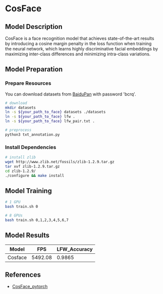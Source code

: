 # CosFace

## Model Description

CosFace is a face recognition model that achieves state-of-the-art results by introducing a cosine margin penalty in the
loss function when training the neural network, which learns highly discriminative facial embeddings by maximizing
inter-class differences and minimizing intra-class variations.

## Model Preparation

### Prepare Resources

You can download datasets from [BaiduPan](https://pan.baidu.com/s/1qMxFR8H_ih0xmY-rKgRejw) with password 'bcrq'.

```bash
# download
mkdir datasets
ln -s ${your_path_to_face} datasets ./datasets
ln -s ${your_path_to_face} lfw .
ln -s ${your_path_to_face} lfw_pair.txt .

# preprocess
python3 txt_annotation.py
```

### Install Dependencies

```bash
# install zlib
wget http://www.zlib.net/fossils/zlib-1.2.9.tar.gz
tar xvf zlib-1.2.9.tar.gz
cd zlib-1.2.9/
./configure && make install
```

## Model Training

```bash
# 1 GPU
bash train.sh 0

# 8 GPUs
bash train.sh 0,1,2,3,4,5,6,7
```

## Model Results

| Model   | FPS     | LFW_Accuracy |
|---------|---------|--------------|
| Cosface | 5492.08 | 0.9865       |

## References

- [CosFace_pytorch](https://github.com/MuggleWang/CosFace_pytorch)
